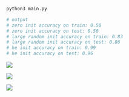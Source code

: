 ```python
python3 main.py
```

```python
# output
# zero init accuracy on train: 0.50
# zero init accuracy on test: 0.50
# large random init accuracy on train: 0.83
# large random init accuracy on test: 0.86
# he init accuracy on train: 0.99
# he init accuracy on test: 0.96
```

![](https://github.com/daniellaah/deeplearning.ai-step-by-step-guide/blob/master/02-Improving-Deep-Neural-Networks/week1/img/zero-init.png)

![](https://github.com/daniellaah/deeplearning.ai-step-by-step-guide/blob/master/02-Improving-Deep-Neural-Networks/week1/img/large-random-init.png)

![](https://github.com/daniellaah/deeplearning.ai-step-by-step-guide/blob/master/02-Improving-Deep-Neural-Networks/week1/img/he-init.png)
